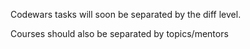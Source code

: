 Codewars tasks will soon be separated by the diff level.

Courses should also be separated by topics/mentors
